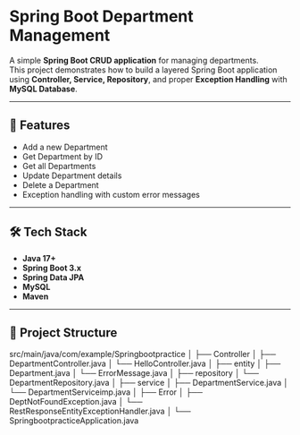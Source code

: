 # Spring Boot Department Management

A simple **Spring Boot CRUD application** for managing departments.  
This project demonstrates how to build a layered Spring Boot application using **Controller, Service, Repository**, and proper **Exception Handling** with **MySQL Database**.

---

## 🚀 Features
- Add a new Department  
- Get Department by ID  
- Get all Departments  
- Update Department details  
- Delete a Department  
- Exception handling with custom error messages  

---

## 🛠️ Tech Stack
- **Java 17+**  
- **Spring Boot 3.x**  
- **Spring Data JPA**  
- **MySQL**  
- **Maven**  

---

## 📂 Project Structure
src/main/java/com/example/Springbootpractice
│
├── Controller
│ ├── DepartmentController.java
│ └── HelloController.java
│
├── entity
│ ├── Department.java
│ └── ErrorMessage.java
│
├── repository
│ └── DepartmentRepository.java
│
├── service
│ ├── DepartmentService.java
│ └── DepartmentServiceimp.java
│
├── Error
│ ├── DeptNotFoundException.java
│ └── RestResponseEntityExceptionHandler.java
│
└── SpringbootpracticeApplication.java


